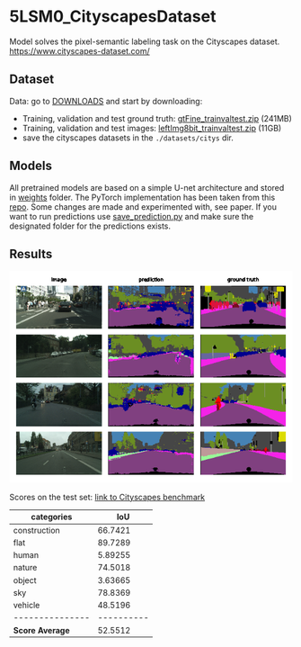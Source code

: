 # 5LSM0_CityscapesDataset
Model solves the pixel-semantic labeling task on the Cityscapes dataset. https://www.cityscapes-dataset.com/

## Dataset
Data: go to [DOWNLOADS](https://www.cityscapes-dataset.com/downloads/) and start by downloading:
* Training, validation and test ground truth: [gtFine_trainvaltest.zip](https://www.cityscapes-dataset.com/file-handling/?packageID=1) (241MB)
* Training, validation and test images: [leftImg8bit_trainvaltest.zip](https://www.cityscapes-dataset.com/file-handling/?packageID=3) (11GB)
* save the cityscapes datasets in the `./datasets/citys` dir.

## Models
All pretrained models are based on a simple U-net architecture and stored in [weights](weights) folder. The PyTorch implementation has been taken from this [repo](https://github.com/jvanvugt/pytorch-unet). Some changes are made and experimented with, see paper.
If you want to run predictions use [save_prediction.py](save_prediction.py) and make sure the designated folder for the predictions exists.

## Results
![](figures/predictions-id3-val3.png?raw=true)

Scores on the test set: [link to Cityscapes benchmark](https://www.cityscapes-dataset.com/anonymous-results/?id=9737cb5272895b3ac9e29074c4860d5746ea38b45138737fb0e27583c06f9fc5) 

categories     | IoU       
---------------|----------
construction   | 66.7421
flat           | 89.7289
human          | 5.89255
nature         | 74.5018
object         | 3.63665
sky            | 78.8369
vehicle        | 48.5196
---------------|----------
**Score Average**  | 52.5512
